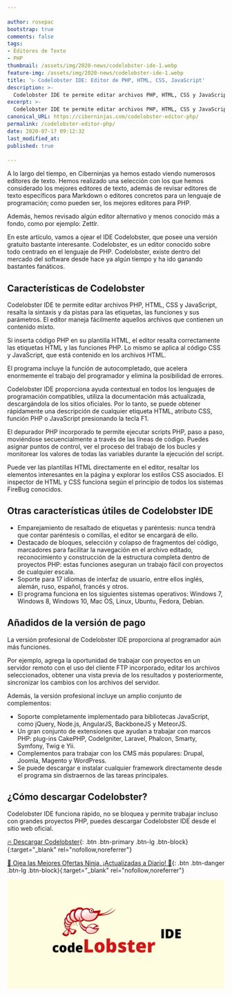 ```yaml
---

author: rosepac
bootstrap: true
comments: false
tags:
- Editores de Texto
- PHP
thumbnail: /assets/img/2020-news/codelobster-ide-1.webp
feature-img: /assets/img/2020-news/codelobster-ide-1.webp
title: '▷ Codelobster IDE: Editor de PHP, HTML, CSS, JavaScript'
description: >-
  Codelobster IDE te permite editar archivos PHP, HTML, CSS y JavaScript, resalta la sintaxis y da pistas para las etiquetas, las funciones y sus parámetros. El editor maneja fácilmente aquellos archivos que contienen un contenido mixto.
excerpt: >-
  Codelobster IDE te permite editar archivos PHP, HTML, CSS y JavaScript, resalta la sintaxis y da pistas para las etiquetas, las funciones y sus parámetros. El editor maneja fácilmente aquellos archivos que contienen un contenido mixto.
canonical_URL: https://ciberninjas.com/codelobster-editor-php/
permalink: /codelobster-editor-php/
date: 2020-07-17 09:12:32
last_modified_at: 
published: true

---
```


A lo largo del tiempo, en Ciberninjas ya hemos estado viendo numerosos editores de texto. Hemos realizado una selección con los que hemos considerado los mejores editores de texto, además de revisar editores de texto específicos para Markdown o editores concretos para un lenguaje de programación; como pueden ser, los mejores editores para PHP.

Además, hemos revisado algún editor alternativo y menos conocido más a fondo, como por ejemplo: Zettlr.

En este artículo, vamos a ojear el IDE Codelobster, que posee una versión gratuito bastante interesante. Codelobster, es un editor conocido sobre todo centrado en el lenguaje de PHP. Codelobster, existe dentro del mercado del software desde hace ya algún tiempo y ha ido ganando bastantes fanáticos.

## **Características de Codelobster**

Codelobster IDE te permite editar archivos PHP, HTML, CSS y JavaScript, resalta la sintaxis y da pistas para las etiquetas, las funciones y sus parámetros. El editor maneja fácilmente aquellos archivos que contienen un contenido mixto.

Si inserta código PHP en su plantilla HTML, el editor resalta correctamente las etiquetas HTML y las funciones PHP. Lo mismo se aplica al código CSS y JavaScript, que está contenido en los archivos HTML.

El programa incluye la función de autocompletado, que acelera enormemente el trabajo del programador y elimina la posibilidad de errores.

Codelobster IDE proporciona ayuda contextual en todos los lenguajes de programación compatibles, utiliza la documentación más actualizada, descargándola de los sitios oficiales. Por lo tanto, se puede obtener rápidamente una descripción de cualquier etiqueta HTML, atributo CSS, función PHP o JavaScript presionando la tecla F1.

El depurador PHP incorporado te permite ejecutar scripts PHP, paso a paso, moviéndose secuencialmente a través de las líneas de código. Puedes asignar puntos de control, ver el proceso del trabajo de los bucles y monitorear los valores de todas las variables durante la ejecución del script.

Puede ver las plantillas HTML directamente en el editor, resaltar los elementos interesantes en la página y explorar los estilos CSS asociados. El inspector de HTML y CSS funciona según el principio de todos los sistemas FireBug conocidos.

## **Otras características útiles de Codelobster IDE**

- Emparejamiento de resaltado de etiquetas y paréntesis: nunca tendrá que contar paréntesis o comillas, el editor se encargará de ello.
- Destacado de bloques, selección y colapso de fragmentos del código, marcadores para facilitar la navegación en el archivo editado, reconocimiento y construcción de la estructura completa dentro de proyectos PHP: estas funciones aseguran un trabajo fácil con proyectos de cualquier escala.
- Soporte para 17 idiomas de interfaz de usuario, entre ellos inglés, alemán, ruso, español, francés y otros.
- El programa funciona en los siguientes sistemas operativos: Windows 7, Windows 8, Windows 10, Mac OS, Linux, Ubuntu, Fedora, Debian.

## **Añadidos de la versión de pago**

La versión profesional de Codelobster IDE proporciona al programador aún más funciones.

Por ejemplo, agrega la oportunidad de trabajar con proyectos en un servidor remoto con el uso del cliente FTP incorporado, editar los archivos seleccionados, obtener una vista previa de los resultados y posteriormente, sincronizar los cambios con los archivos del servidor.

Además, la versión profesional incluye un amplio conjunto de complementos:

- Soporte completamente implementado para bibliotecas JavaScript, como jQuery, Node.js, AngularJS, BackboneJS y MeteorJS.
- Un gran conjunto de extensiones que ayudan a trabajar con marcos PHP: plug-ins CakePHP, CodeIgniter, Laravel, Phalcon, Smarty, Symfony, Twig e Yii.
- Complementos para trabajar con los CMS más populares: Drupal, Joomla, Magento y WordPress.
- Se puede descargar e instalar cualquier framework directamente desde el programa sin distraernos de las tareas principales.

## **¿Cómo descargar Codelobster?**

Codelobster IDE funciona rápido, no se bloquea y permite trabajar incluso con grandes proyectos PHP, puedes descargar Codelobster IDE desde el sitio web oficial.

[🔥 Descargar Codelobster](https://kutt.it/codelobster){: .btn .btn-primary .btn-lg .btn-block}{:target="_blank" rel="nofollow,noreferrer"}

[🎁 Ojea las Mejores Ofertas Ninja, ¡Actualizadas a Diario! 🛒](https://www.amazon.es/shop/cibercursos "Los Mejores Chollos de Amazon, Ofertas Flash, Black Monday y Amazon Prime Day"){: .btn .btn-danger .btn-lg .btn-block}{:target="_blank" rel="nofollow,noreferrer"}

![Codelobster IDE te permite editar archivos PHP, HTML, CSS y JavaScript, resalta la sintaxis y da pistas para las etiquetas, las funciones y sus parámetros. El editor maneja fácilmente aquellos archivos que contienen un contenido mixto.](/assets/img/2020-news/codelobster-ide-1.webp "Codelobster IDE te permite editar archivos PHP, HTML, CSS y JavaScript, resalta la sintaxis y da pistas para las etiquetas, las funciones y sus parámetros. El editor maneja fácilmente aquellos archivos que contienen un contenido mixto.")